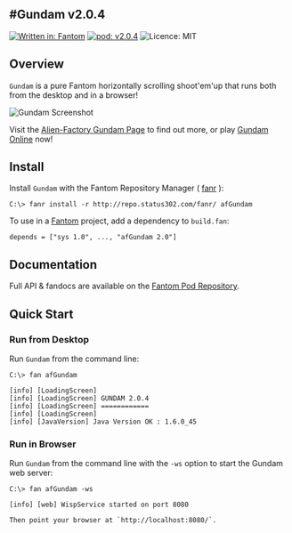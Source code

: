 #Gundam v2.0.4
---
[![Written in: Fantom](http://img.shields.io/badge/written%20in-Fantom-lightgray.svg)](http://fantom.org/)
[![pod: v2.0.4](http://img.shields.io/badge/pod-v2.0.4-yellow.svg)](http://www.fantomfactory.org/pods/afGundam)
![Licence: MIT](http://img.shields.io/badge/licence-MIT-blue.svg)

## Overview

`Gundam` is a pure Fantom horizontally scrolling shoot'em'up that runs both from the desktop and in a browser!

![Gundam Screenshot](http://pods.fantomfactory.org/pods/afGundam/doc/screenshot.jpg)

Visit the [Alien-Factory Gundam Page](http://www.alienfactory.co.uk/gundam/) to find out more, or play [Gundam Online](http://www.alienfactory.co.uk/gundam/playonline) now!

## Install

Install `Gundam` with the Fantom Repository Manager ( [fanr](http://fantom.org/doc/docFanr/Tool.html#install) ):

    C:\> fanr install -r http://repo.status302.com/fanr/ afGundam

To use in a [Fantom](http://fantom.org/) project, add a dependency to `build.fan`:

    depends = ["sys 1.0", ..., "afGundam 2.0"]

## Documentation

Full API & fandocs are available on the [Fantom Pod Repository](http://pods.fantomfactory.org/pods/afGundam/).

## Quick Start

### Run from Desktop

Run `Gundam` from the command line:

    C:\> fan afGundam
    
    [info] [LoadingScreen]
    [info] [LoadingScreen] GUNDAM 2.0.4
    [info] [LoadingScreen] ============
    [info] [LoadingScreen]
    [info] [JavaVersion] Java Version OK : 1.6.0_45

### Run in Browser

Run `Gundam` from the command line with the `-ws` option to start the Gundam web server:

    C:\> fan afGundam -ws
    
    [info] [web] WispService started on port 8080
    
    Then point your browser at `http://localhost:8080/`.

